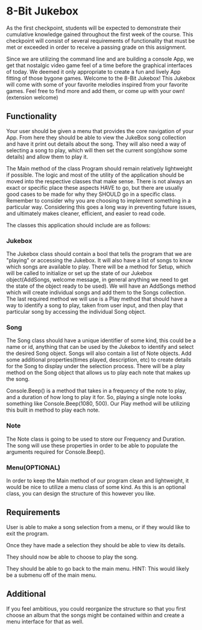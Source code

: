 # 8-Bit Jukebox

As the first checkpoint, students will be expected to demonstrate their cumulative knowledge gained throughout the first week of the course. This checkpoint will consist of several requirements of functionality that must be met or exceeded in order to receive a passing grade on this assignment. 

Since we are utilizing the command line and are building a console App, we get that nostalgic video game feel of a time before the graphical interfaces of today. We deemed it only appropriate to create a fun and lively App fitting of those bygone games. Welcome to the 8-Bit Jukebox! This Jukebox will come with some of your favorite melodies inspired from your favorite games. Feel free to find more and add them, or come up with your own!(extension welcome)

## Functionality

Your user should be given a menu that provides the core navigation of your App. From here they should be able to view the JukeBox song collection and have it print out details about the song. They will also need a way of selecting a song to play, which will then set the current song(show some details) and allow them to play it. 

The Main method of the class Program should remain relatively lightweight if possible. The logic and most of the utility of the application should be  moved into the respective classes that make sense. There is not always an exact or specific place these aspects HAVE to go, but there are usually good cases to be made for why they SHOULD go in a specific class. Remember to consider why you are choosing to implement something in a particular way. Considering this goes a long way in preventing future issues, and ultimately makes cleaner, efficient, and easier to read code.

The classes this application should include are as follows:

### Jukebox

The Jukebox class should contain a bool that tells the program that we are "playing" or accessing the Jukebox. It will also have a list of songs to know which songs are available to play. There will be a method for Setup, which will be called to initialize or set up the state of our Jukebox object(AddSongs, welcome message, in general anything we need to get the state of the object ready to be used). We will have an AddSongs method which will create individual songs and add them to the Songs collection. The last required method we will use is a Play method that should have a way to identify a song to play, taken from user input, and then play that particular song by accessing the individual Song object.

### Song

The Song class should have a unique identifier of some kind, this could be a name or id, anything that can be used by the Jukebox to identify and select the desired Song object. Songs will also contain a list of Note objects. Add some additional properties(times played, description, etc) to create details for the Song to display under the selection process. There will be a play method on the Song object that allows us to play each note that makes up the song.

Console.Beep() is a method that takes in a frequency of the note to play, and a duration of how long to play it for. So, playing a single note looks something like Console.Beep(1080, 500). Our Play method will be utilizing this built in method to play each note.

### Note

The Note class is going to be used to store our Frequency and Duration. The song will use these properties in order to be able to populate the arguments required for Console.Beep().

### Menu(OPTIONAL)

In order to keep the Main method of our program clean and lightweight, it would be nice to utilize a menu class of some kind. As this is an optional class, you can design the structure of this however you like.


## Requirements

User is able to make a song selection from a menu, or if they would like to exit the program. 

Once they have made a selection they should be able to view its details.

They should now be able to choose to play the song.

They should be able to go back to the main menu. HINT: This would likely be a submenu off of the main menu.


## Additional

If you feel ambitious, you could reorganize the structure so that you first choose an album that the songs might be contained within and create a menu interface for that as well.
